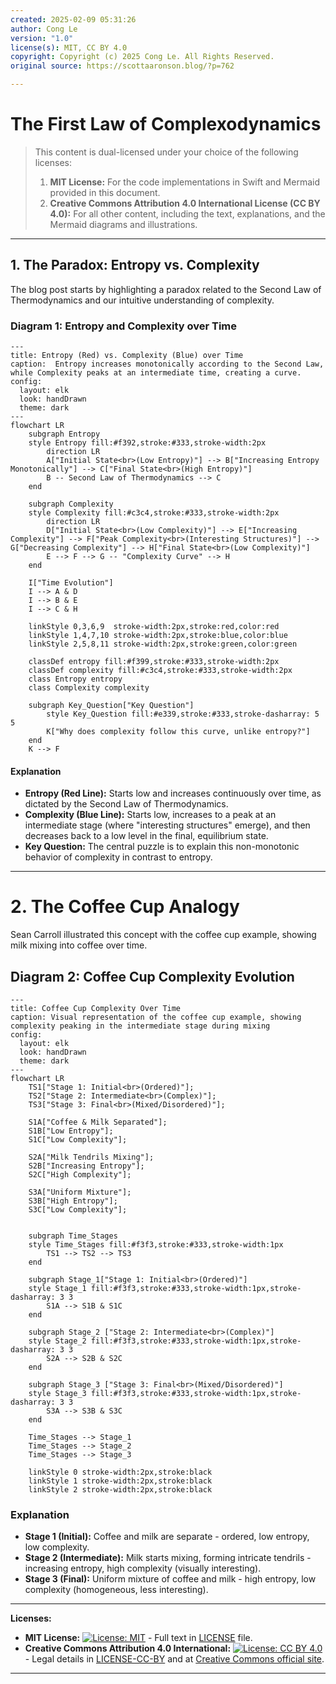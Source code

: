 ```yaml
---
created: 2025-02-09 05:31:26
author: Cong Le
version: "1.0"
license(s): MIT, CC BY 4.0
copyright: Copyright (c) 2025 Cong Le. All Rights Reserved.
original source: https://scottaaronson.blog/?p=762

---
```



# The First Law of Complexodynamics
> This content is dual-licensed under your choice of the following licenses:
> 1.  **MIT License:** For the code implementations in Swift and Mermaid provided in this document.
> 2.  **Creative Commons Attribution 4.0 International License (CC BY 4.0):** For all other content, including the text, explanations, and the Mermaid diagrams and illustrations.

---


## 1. The Paradox: Entropy vs. Complexity

The blog post starts by highlighting a paradox related to the Second Law of Thermodynamics and our intuitive understanding of complexity.

### Diagram 1: Entropy and Complexity over Time

```mermaid
---
title: Entropy (Red) vs. Complexity (Blue) over Time
caption:  Entropy increases monotonically according to the Second Law, while Complexity peaks at an intermediate time, creating a curve.
config:
  layout: elk
  look: handDrawn
  theme: dark
---
flowchart LR
    subgraph Entropy
    style Entropy fill:#f392,stroke:#333,stroke-width:2px
        direction LR
        A["Initial State<br>(Low Entropy)"] --> B["Increasing Entropy Monotonically"] --> C["Final State<br>(High Entropy)"]
        B -- Second Law of Thermodynamics --> C
    end

    subgraph Complexity
    style Complexity fill:#c3c4,stroke:#333,stroke-width:2px
        direction LR
        D["Initial State<br>(Low Complexity)"] --> E["Increasing Complexity"] --> F["Peak Complexity<br>(Interesting Structures)"] --> G["Decreasing Complexity"] --> H["Final State<br>(Low Complexity)"]
        E --> F --> G -- "Complexity Curve" --> H
    end

    I["Time Evolution"]
    I --> A & D
    I --> B & E
    I --> C & H

    linkStyle 0,3,6,9  stroke-width:2px,stroke:red,color:red
    linkStyle 1,4,7,10 stroke-width:2px,stroke:blue,color:blue
    linkStyle 2,5,8,11 stroke-width:2px,stroke:green,color:green

    classDef entropy fill:#f399,stroke:#333,stroke-width:2px
    classDef complexity fill:#c3c4,stroke:#333,stroke-width:2px
    class Entropy entropy
    class Complexity complexity

    subgraph Key_Question["Key Question"]
        style Key_Question fill:#e339,stroke:#333,stroke-dasharray: 5 5
        K["Why does complexity follow this curve, unlike entropy?"]
    end
    K --> F

```

#### Explanation

*   **Entropy (Red Line):** Starts low and increases continuously over time, as dictated by the Second Law of Thermodynamics.
*   **Complexity (Blue Line):** Starts low, increases to a peak at an intermediate stage (where "interesting structures" emerge), and then decreases back to a low level in the final, equilibrium state.
*   **Key Question:** The central puzzle is to explain this non-monotonic behavior of complexity in contrast to entropy.

---

# 2. The Coffee Cup Analogy

Sean Carroll illustrated this concept with the coffee cup example, showing milk mixing into coffee over time.

## Diagram 2: Coffee Cup Complexity Evolution

```mermaid
---
title: Coffee Cup Complexity Over Time
caption: Visual representation of the coffee cup example, showing complexity peaking in the intermediate stage during mixing
config:
  layout: elk
  look: handDrawn
  theme: dark
---
flowchart LR
    TS1["Stage 1: Initial<br>(Ordered)"];
    TS2["Stage 2: Intermediate<br>(Complex)"];
    TS3["Stage 3: Final<br>(Mixed/Disordered)"];

    S1A["Coffee & Milk Separated"];
    S1B["Low Entropy"];
    S1C["Low Complexity"];

    S2A["Milk Tendrils Mixing"];
    S2B["Increasing Entropy"];
    S2C["High Complexity"];

    S3A["Uniform Mixture"];
    S3B["High Entropy"];
    S3C["Low Complexity"];


    subgraph Time_Stages
    style Time_Stages fill:#f3f3,stroke:#333,stroke-width:1px
        TS1 --> TS2 --> TS3
    end

    subgraph Stage_1["Stage 1: Initial<br>(Ordered)"]
    style Stage_1 fill:#f3f3,stroke:#333,stroke-width:1px,stroke-dasharray: 3 3
        S1A --> S1B & S1C
    end

    subgraph Stage_2 ["Stage 2: Intermediate<br>(Complex)"]
    style Stage_2 fill:#f3f3,stroke:#333,stroke-width:1px,stroke-dasharray: 3 3
        S2A --> S2B & S2C
    end

    subgraph Stage_3 ["Stage 3: Final<br>(Mixed/Disordered)"]
    style Stage_3 fill:#f3f3,stroke:#333,stroke-width:1px,stroke-dasharray: 3 3
        S3A --> S3B & S3C
    end

    Time_Stages --> Stage_1
    Time_Stages --> Stage_2
    Time_Stages --> Stage_3

    linkStyle 0 stroke-width:2px,stroke:black
    linkStyle 1 stroke-width:2px,stroke:black
    linkStyle 2 stroke-width:2px,stroke:black 
```

### Explanation

*   **Stage 1 (Initial):** Coffee and milk are separate - ordered, low entropy, low complexity.
*   **Stage 2 (Intermediate):** Milk starts mixing, forming intricate tendrils - increasing entropy, high complexity (visually interesting).
*   **Stage 3 (Final):** Uniform mixture of coffee and milk - high entropy, low complexity (homogeneous, less interesting).


---
**Licenses:**

- **MIT License:**  [![License: MIT](https://img.shields.io/badge/License-MIT-yellow.svg)](LICENSE) - Full text in [LICENSE](LICENSE) file.
- **Creative Commons Attribution 4.0 International:** [![License: CC BY 4.0](https://licensebuttons.net/l/by/4.0/88x31.png)](LICENSE-CC-BY) - Legal details in [LICENSE-CC-BY](LICENSE-CC-BY) and at [Creative Commons official site](http://creativecommons.org/licenses/by/4.0/).

---